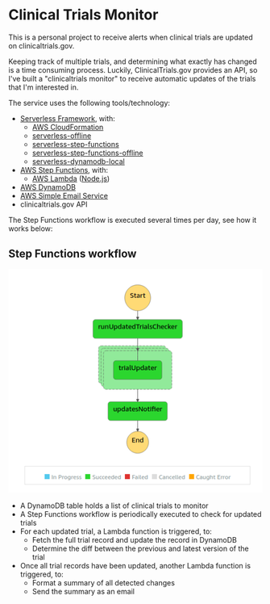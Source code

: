 # Clinical Trials Monitor

This is a personal project to receive alerts when clinical trials are updated on clinicaltrials.gov.

Keeping track of multiple trials, and determining what exactly has changed is a time consuming process. Luckily, ClinicalTrials.gov provides an API, so I've built a "clinicaltrials monitor" to receive automatic updates of the trials that I'm interested in.

The service uses the following tools/technology:

- [Serverless Framework](https://serverless.com), with:
  - [AWS CloudFormation](https://aws.amazon.com/cloudformation/)
  - [serverless-offline](https://github.com/dherault/serverless-offline)
  - [serverless-step-functions](https://github.com/serverless-operations/serverless-step-functions)
  - [serverless-step-functions-offline](https://github.com/vkkis93/serverless-step-functions-offline)
  - [serverless-dynamodb-local](https://serverless.com/plugins/serverless-dynamodb-local/)
- [AWS Step Functions](https://aws.amazon.com/step-functions/), with:
  - [AWS Lambda](https://aws.amazon.com/lambda/) ([Node.js](https://nodejs.org/en/))
- [AWS DynamoDB](https://aws.amazon.com/dynamodb/)
- [AWS Simple Email Service](https://aws.amazon.com/ses/)
- clinicaltrials.gov API


The Step Functions workflow is executed several times per day, see how it works below:

## Step Functions workflow

![AWS Step Functions workflow](docs/trial_monitor_step_functions.png)

-  A DynamoDB table holds a list of clinical trials to monitor
-  A Step Functions workflow is periodically executed to check for updated trials
-  For each updated trial, a Lambda function is triggered, to:
    -  Fetch the full trial record and update the record in DynamoDB
    -  Determine the diff between the previous and latest version of the trial
-  Once all trial records have been updated, another Lambda function is triggered, to:
    -  Format a summary of all detected changes
    -  Send the summary as an email